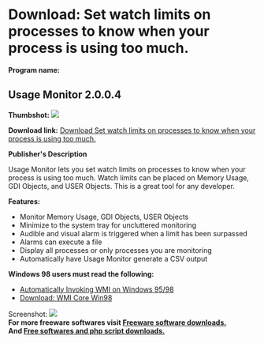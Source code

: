 # Download: Set watch limits on processes to know when your process is using too much.

**Program name:**

## Usage Monitor 2.0.0.4

  
**Thumbshot:** ![](http://www.freewarefiles.com/screenshot/usagemonitor_md.gif)   
  
**Download link:** [Download Set watch limits on processes to know when your process is using too much.](http://freesoftwares.boysofts.com/Usage-Monitor_program_15597.html)  
  


**Publisher's Description**  
  


Usage Monitor lets you set watch limits on processes to know when your process is using too much. Watch limits can be placed on Memory Usage, GDI Objects, and USER Objects. This is a great tool for any developer. 

**Features:**

  * Monitor Memory Usage, GDI Objects, USER Objects 
  * Minimize to the system tray for uncluttered monitoring 
  * Audible and visual alarm is triggered when a limit has been surpassed 
  * Alarms can execute a file 
  * Display all processes or only processes you are monitoring 
  * Automatically have Usage Monitor generate a CSV output 

**Windows 98 users must read the following:**

  * [Automatically Invoking WMI on Windows 95/98](http://msdn.microsoft.com/library/default.asp?url=/library/en-us/wmisdk/wmi/automatically_invoking_wmi_on_windows_95_98.asp)
  * [Download: WMI Core Win98](http://www.microsoft.com/downloads/details.aspx?FamilyID=98a4c5ba-337b-4e92-8c18-a63847760ea5&DisplayLang=en)

  
  
Screenshot: ![](http://www.freewarefiles.com/screenshot/usagemonitor.gif)   
**For more freeware softwares visit [Freeware software downloads.](http://freesoftwares.boysofts.com/)**   
**And [Free softwares and php script downloads.](http://www.boysofts.com/)**
